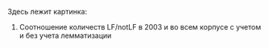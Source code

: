 Здесь лежит картинка:
1. Соотношение количеств LF/notLF в 2003 и во всем корпусе с учетом и без учета лемматизации

